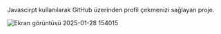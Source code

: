 Javascirpt kullanılarak GitHub üzerinden profil çekmenizi sağlayan proje. 


![Ekran görüntüsü 2025-01-28 154015](https://github.com/user-attachments/assets/b22e2c00-7a38-43e4-a9c7-05dbf5af6c5d)
